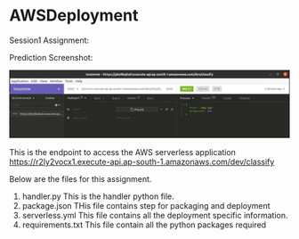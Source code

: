 # AWSDeployment

Session1 Assignment: 


Prediction Screenshot:

![](https://github.com/EVA4Phase2Work/AWSDeployment/blob/master/Prediction.PNG)

This is the endpoint to access the AWS serverless application
https://r2ly2vocx1.execute-api.ap-south-1.amazonaws.com/dev/classify

Below are the files for this assignment.
1. handler.py
This is the handler python file.
2. package.json
THis file contains step for packaging and deployment
3. serverless.yml
This file contains all the deployment specific information.
4. requirements.txt
This file contain all the python packages required

